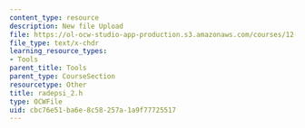 ```yaml
---
content_type: resource
description: New file Upload
file: https://ol-ocw-studio-app-production.s3.amazonaws.com/courses/12-811-tropical-meteorology-spring-2011/cbc76e51ba6e8c58257a1a9f77725517_radepsi_2.h
file_type: text/x-chdr
learning_resource_types:
- Tools
parent_title: Tools
parent_type: CourseSection
resourcetype: Other
title: radepsi_2.h
type: OCWFile
uid: cbc76e51-ba6e-8c58-257a-1a9f77725517
---
```

